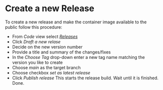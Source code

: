 # Create a new Release

To create a new release and make the container image available to the public follow this procedure:
* From _Code_ view select [_Releases_](https://github.com/gianlucafrei/Application-Gateway/releases)
* Click _Draft a new relase_
* Decide on the new version number
* Provide a title and summary of the changes/fixes
* In the _Choose Tag_ drop-down enter a new tag name matching the version you like to create
* Choose _main_ as the target branch
* Choose checkbox _set as latest release_
* Click _Publish release_
This starts the release build. Wait until it is finished.
Done.